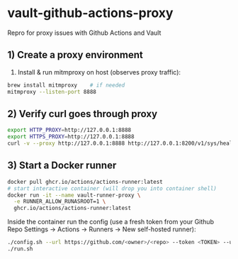 # vault-github-actions-proxy
Repro for proxy issues with Github Actions and Vault

## 1) Create a proxy environment
1. Install & run mitmproxy on host (observes proxy traffic):
```bash
brew install mitmproxy    # if needed
mitmproxy --listen-port 8888
```

## 2) Verify curl goes through proxy
```bash
export HTTP_PROXY=http://127.0.0.1:8888
export HTTPS_PROXY=http://127.0.0.1:8888
curl -v --proxy http://127.0.0.1:8888 http://127.0.0.1:8200/v1/sys/health
```

## 3) Start a Docker runner
```bash
docker pull ghcr.io/actions/actions-runner:latest
# start interactive container (will drop you into container shell)
docker run -it --name vault-runner-proxy \
  -e RUNNER_ALLOW_RUNASROOT=1 \
  ghcr.io/actions/actions-runner:latest
```

Inside the container run the config (use a fresh token from your Github Repo Settings → Actions → Runners → New self-hosted runner):
```bash
./config.sh --url https://github.com/<owner>/<repo> --token <TOKEN> --unattended --name vault-runner-proxy
./run.sh
```
